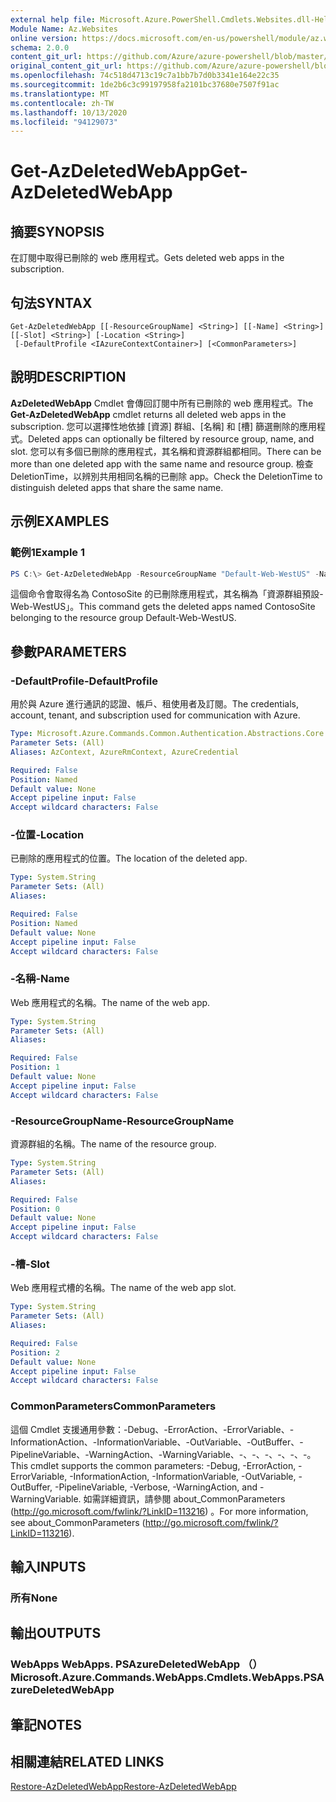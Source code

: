```yaml
---
external help file: Microsoft.Azure.PowerShell.Cmdlets.Websites.dll-Help.xml
Module Name: Az.Websites
online version: https://docs.microsoft.com/en-us/powershell/module/az.websites/get-azdeletedwebapp
schema: 2.0.0
content_git_url: https://github.com/Azure/azure-powershell/blob/master/src/Websites/Websites/help/Get-AzDeletedWebApp.md
original_content_git_url: https://github.com/Azure/azure-powershell/blob/master/src/Websites/Websites/help/Get-AzDeletedWebApp.md
ms.openlocfilehash: 74c518d4713c19c7a1bb7b7d0b3341e164e22c35
ms.sourcegitcommit: 1de2b6c3c99197958fa2101bc37680e7507f91ac
ms.translationtype: MT
ms.contentlocale: zh-TW
ms.lasthandoff: 10/13/2020
ms.locfileid: "94129073"
---
```

# <span data-ttu-id="68b0c-101">Get-AzDeletedWebApp</span><span class="sxs-lookup"><span data-stu-id="68b0c-101">Get-AzDeletedWebApp</span></span>

## <span data-ttu-id="68b0c-102">摘要</span><span class="sxs-lookup"><span data-stu-id="68b0c-102">SYNOPSIS</span></span>
<span data-ttu-id="68b0c-103">在訂閱中取得已刪除的 web 應用程式。</span><span class="sxs-lookup"><span data-stu-id="68b0c-103">Gets deleted web apps in the subscription.</span></span>

## <span data-ttu-id="68b0c-104">句法</span><span class="sxs-lookup"><span data-stu-id="68b0c-104">SYNTAX</span></span>

```
Get-AzDeletedWebApp [[-ResourceGroupName] <String>] [[-Name] <String>] [[-Slot] <String>] [-Location <String>]
 [-DefaultProfile <IAzureContextContainer>] [<CommonParameters>]
```

## <span data-ttu-id="68b0c-105">說明</span><span class="sxs-lookup"><span data-stu-id="68b0c-105">DESCRIPTION</span></span>
<span data-ttu-id="68b0c-106">**AzDeletedWebApp** Cmdlet 會傳回訂閱中所有已刪除的 web 應用程式。</span><span class="sxs-lookup"><span data-stu-id="68b0c-106">The **Get-AzDeletedWebApp** cmdlet returns all deleted web apps in the subscription.</span></span> <span data-ttu-id="68b0c-107">您可以選擇性地依據 [資源] 群組、[名稱] 和 [槽] 篩選刪除的應用程式。</span><span class="sxs-lookup"><span data-stu-id="68b0c-107">Deleted apps can optionally be filtered by resource group, name, and slot.</span></span> <span data-ttu-id="68b0c-108">您可以有多個已刪除的應用程式，其名稱和資源群組都相同。</span><span class="sxs-lookup"><span data-stu-id="68b0c-108">There can be more than one deleted app with the same name and resource group.</span></span> <span data-ttu-id="68b0c-109">檢查 DeletionTime，以辨別共用相同名稱的已刪除 app。</span><span class="sxs-lookup"><span data-stu-id="68b0c-109">Check the DeletionTime to distinguish deleted apps that share the same name.</span></span>

## <span data-ttu-id="68b0c-110">示例</span><span class="sxs-lookup"><span data-stu-id="68b0c-110">EXAMPLES</span></span>

### <span data-ttu-id="68b0c-111">範例1</span><span class="sxs-lookup"><span data-stu-id="68b0c-111">Example 1</span></span>
```powershell
PS C:\> Get-AzDeletedWebApp -ResourceGroupName "Default-Web-WestUS" -Name "ContosoSite"
```

<span data-ttu-id="68b0c-112">這個命令會取得名為 ContosoSite 的已刪除應用程式，其名稱為「資源群組預設-Web-WestUS」。</span><span class="sxs-lookup"><span data-stu-id="68b0c-112">This command gets the deleted apps named ContosoSite belonging to the resource group Default-Web-WestUS.</span></span>

## <span data-ttu-id="68b0c-113">參數</span><span class="sxs-lookup"><span data-stu-id="68b0c-113">PARAMETERS</span></span>

### <span data-ttu-id="68b0c-114">-DefaultProfile</span><span class="sxs-lookup"><span data-stu-id="68b0c-114">-DefaultProfile</span></span>
<span data-ttu-id="68b0c-115">用於與 Azure 進行通訊的認證、帳戶、租使用者及訂閱。</span><span class="sxs-lookup"><span data-stu-id="68b0c-115">The credentials, account, tenant, and subscription used for communication with Azure.</span></span>

```yaml
Type: Microsoft.Azure.Commands.Common.Authentication.Abstractions.Core.IAzureContextContainer
Parameter Sets: (All)
Aliases: AzContext, AzureRmContext, AzureCredential

Required: False
Position: Named
Default value: None
Accept pipeline input: False
Accept wildcard characters: False
```

### <span data-ttu-id="68b0c-116">-位置</span><span class="sxs-lookup"><span data-stu-id="68b0c-116">-Location</span></span>
<span data-ttu-id="68b0c-117">已刪除的應用程式的位置。</span><span class="sxs-lookup"><span data-stu-id="68b0c-117">The location of the deleted app.</span></span>

```yaml
Type: System.String
Parameter Sets: (All)
Aliases:

Required: False
Position: Named
Default value: None
Accept pipeline input: False
Accept wildcard characters: False
```

### <span data-ttu-id="68b0c-118">-名稱</span><span class="sxs-lookup"><span data-stu-id="68b0c-118">-Name</span></span>
<span data-ttu-id="68b0c-119">Web 應用程式的名稱。</span><span class="sxs-lookup"><span data-stu-id="68b0c-119">The name of the web app.</span></span>

```yaml
Type: System.String
Parameter Sets: (All)
Aliases:

Required: False
Position: 1
Default value: None
Accept pipeline input: False
Accept wildcard characters: False
```

### <span data-ttu-id="68b0c-120">-ResourceGroupName</span><span class="sxs-lookup"><span data-stu-id="68b0c-120">-ResourceGroupName</span></span>
<span data-ttu-id="68b0c-121">資源群組的名稱。</span><span class="sxs-lookup"><span data-stu-id="68b0c-121">The name of the resource group.</span></span>

```yaml
Type: System.String
Parameter Sets: (All)
Aliases:

Required: False
Position: 0
Default value: None
Accept pipeline input: False
Accept wildcard characters: False
```

### <span data-ttu-id="68b0c-122">-槽</span><span class="sxs-lookup"><span data-stu-id="68b0c-122">-Slot</span></span>
<span data-ttu-id="68b0c-123">Web 應用程式槽的名稱。</span><span class="sxs-lookup"><span data-stu-id="68b0c-123">The name of the web app slot.</span></span>

```yaml
Type: System.String
Parameter Sets: (All)
Aliases:

Required: False
Position: 2
Default value: None
Accept pipeline input: False
Accept wildcard characters: False
```

### <span data-ttu-id="68b0c-124">CommonParameters</span><span class="sxs-lookup"><span data-stu-id="68b0c-124">CommonParameters</span></span>
<span data-ttu-id="68b0c-125">這個 Cmdlet 支援通用參數：-Debug、-ErrorAction、-ErrorVariable、-InformationAction、-InformationVariable、-OutVariable、-OutBuffer、-PipelineVariable、-WarningAction、-WarningVariable、-、-、-、-、-、-。</span><span class="sxs-lookup"><span data-stu-id="68b0c-125">This cmdlet supports the common parameters: -Debug, -ErrorAction, -ErrorVariable, -InformationAction, -InformationVariable, -OutVariable, -OutBuffer, -PipelineVariable, -Verbose, -WarningAction, and -WarningVariable.</span></span> <span data-ttu-id="68b0c-126">如需詳細資訊，請參閱 about_CommonParameters (http://go.microsoft.com/fwlink/?LinkID=113216) 。</span><span class="sxs-lookup"><span data-stu-id="68b0c-126">For more information, see about_CommonParameters (http://go.microsoft.com/fwlink/?LinkID=113216).</span></span>

## <span data-ttu-id="68b0c-127">輸入</span><span class="sxs-lookup"><span data-stu-id="68b0c-127">INPUTS</span></span>

### <span data-ttu-id="68b0c-128">所有</span><span class="sxs-lookup"><span data-stu-id="68b0c-128">None</span></span>

## <span data-ttu-id="68b0c-129">輸出</span><span class="sxs-lookup"><span data-stu-id="68b0c-129">OUTPUTS</span></span>

### <span data-ttu-id="68b0c-130">WebApps WebApps. PSAzureDeletedWebApp （）</span><span class="sxs-lookup"><span data-stu-id="68b0c-130">Microsoft.Azure.Commands.WebApps.Cmdlets.WebApps.PSAzureDeletedWebApp</span></span>

## <span data-ttu-id="68b0c-131">筆記</span><span class="sxs-lookup"><span data-stu-id="68b0c-131">NOTES</span></span>

## <span data-ttu-id="68b0c-132">相關連結</span><span class="sxs-lookup"><span data-stu-id="68b0c-132">RELATED LINKS</span></span>

[<span data-ttu-id="68b0c-133">Restore-AzDeletedWebApp</span><span class="sxs-lookup"><span data-stu-id="68b0c-133">Restore-AzDeletedWebApp</span></span>](./Restore-AzDeletedWebApp.md)